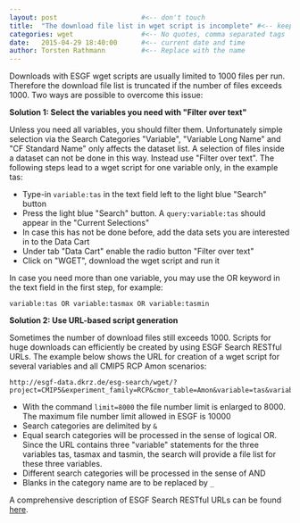 ```yaml
---
layout: post                     #<-- don't touch
title:  "The download file list in wget script is incomplete" #<-- keep the quotes " ... "
categories: wget                 #<-- No quotes, comma separated tags
date:   2015-04-29 18:40:00      #<-- current date and time
author: Torsten Rathmann         #<-- Replace with the name
---
```


Downloads with ESGF wget scripts are usually limited to 1000 files per run. Therefore the download file list is truncated if the number of files exceeds 1000. Two ways are possible to overcome this issue:

**Solution 1: Select the variables you need with "Filter over text"** 

Unless you need all variables, you should filter them. Unfortunately simple selection via the Search Categories "Variable", "Variable Long Name" and "CF Standard Name" only affects the dataset list. A selection of files inside a dataset can not be done in this way. Instead use "Filter over text". The following steps lead to a wget script for one variable only, in the example tas:

* Type-in `variable:tas` in the text field left to the light blue "Search" button
* Press the light blue "Search" button. A `query:variable:tas` should appear in the "Current Selections"
* In case this has not be done before, add the data sets you are interested in to the Data Cart
* Under tab "Data Cart" enable the radio button "Filter over text"
* Click on "WGET", download the wget script and run it

In case you need more than one variable, you may use the OR keyword in the text field in the first step, for example:

    variable:tas OR variable:tasmax OR variable:tasmin


**Solution 2: Use URL-based script generation**

Sometimes the number of download files still exceeds 1000. Scripts for huge downloads can efficiently be created by using ESGF Search RESTful URLs. The example below shows the URL for creation of a wget script for several variables and all CMIP5 RCP Amon scenarios:

    http://esgf-data.dkrz.de/esg-search/wget/?project=CMIP5&experiment_family=RCP&cmor_table=Amon&variable=tas&variable=tasmax&variable=tasmin&limit=8000

* With the command `limit=8000` the file number limit is enlarged to 8000. The maximum file number limit allowed in ESGF is 10000
* Search categories are delimited by `&`
* Equal search categories will be processed in the sense of logical OR. Since the URL contains three "variable" statements for the three variables tas, tasmax and tasmin, the search will provide a file list for these three variables.
* Different search categories will be processed in the sense of AND
* Blanks in the category name are to be replaced by `_`

A comprehensive description of ESGF Search RESTful URLs can be found [here][ESGF Search RESTful API].

[ESGF Search RESTful API]: https://github.com/ESGF/esgf.github.io/wiki/ESGF_Search_REST_API


